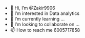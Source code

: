 - 👋 Hi, I’m @Zakir9906
- 👀 I’m interested in Data analytics 
- 🌱 I’m currently learning ...
- 💞️ I’m looking to collaborate on ...
- 📫 How to reach me 6005717858

<!---
Zakir9906/Zakir9906 is a ✨ special ✨ repository because its `README.md` (this file) appears on your GitHub profile.
You can click the Preview link to take a look at your changes.
--->
